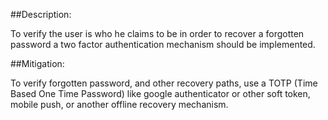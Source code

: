 ##Description:

To verify the user is who he claims to be in order to recover a forgotten password a two factor authentication mechanism should be implemented.

##Mitigation:

To verify forgotten password, and other recovery paths, use a TOTP (Time Based One Time Password) like google authenticator or other soft token, mobile push, or another offline recovery mechanism.
